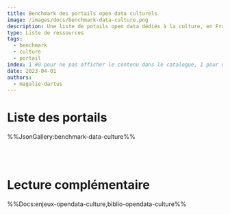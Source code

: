 ```yaml
---
title: Benchmark des portails open data culturels
image: /images/docs/benchmark-data-culture.png
description: Une liste de potails open data dédiés à la culture, en France et dans le monde
type: Liste de ressources
tags:
  - benchmark
  - culture
  - portail
index: 1 #0 pour ne pas afficher le contenu dans le catalogue, 1 pour qu'il s'affiche dans le catalogue
date: 2023-04-01
authors:
  - magalie-dartus
--- 
```


# Liste des portails

%%JsonGallery:benchmark-data-culture%%

<br></br>

# Lecture complémentaire

%%Docs:enjeux-opendata-culture,biblio-opendata-culture%%
